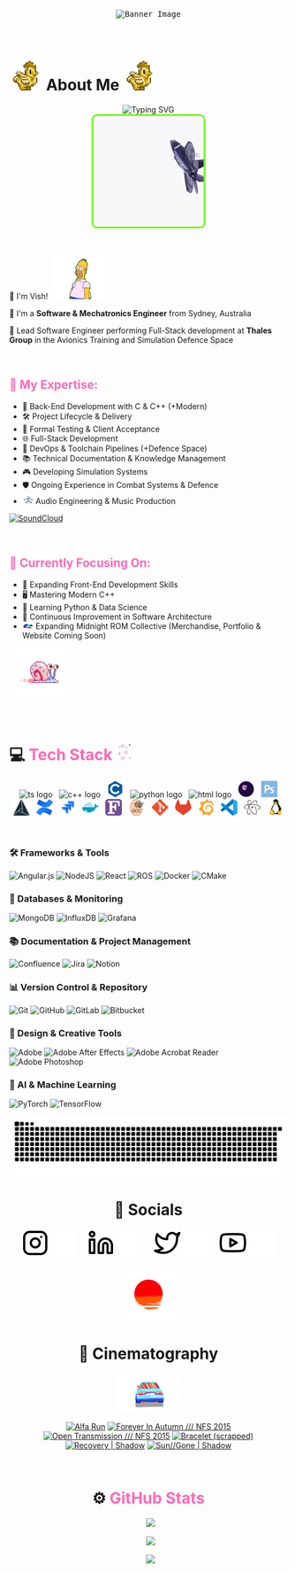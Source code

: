 <div align="center">
 <kbd>
   <img src="./assets/M3Banner.gif" alt="Banner Image" />
  <kbd>
</div>
   
&nbsp;
# <img width="60" height="60" src="./assets/goldenchicken.gif" /> About Me <img width="60" height="60" src="./assets/goldenchicken.gif" />
<div align="center">
  <img src="https://readme-typing-svg.demolab.com?font=Fira+Code&weight=600&size=28&duration=4000&pause=1000&color=6AFF00&center=true&vCenter=true&random=false&width=535&lines=Welcome+to+my+Profile+%F0%9F%91%8B;Software+%26+Mechatronics+Engineer;Full-Stack+Developer" alt="Typing SVG" />
</div>

<div align="center">
  <kbd>
    <img alt="F22 Raptor" width="200" height="200" src="./assets/f22.gif"style="border: 3px solid rgb(106, 255, 0); border-radius: 10px;"/>
  </kbd>
</div>

&nbsp;

🔹 I'm Vish! <img width="100" height="80" src="./assets/homer.gif" />

🔹 I'm a **Software & Mechatronics Engineer** from Sydney, Australia

🔹 Lead Software Engineer performing Full-Stack development at **Thales Group** in the Avionics Training and Simulation Defence Space

&nbsp;
## <span style="color: #FF69B4"> 🥼 My Expertise: </span>
  - 💪 Back-End Development with C & C++ (+Modern)
  - 🛠️ Project Lifecycle & Delivery
  - 🧪 Formal Testing & Client Acceptance
  - 🌐 Full-Stack Development
  - 🔄 DevOps & Toolchain Pipelines (+Defence Space)
  - 📚 Technical Documentation & Knowledge Management
  - 🎮 Developing Simulation Systems
  - 🛡️ Ongoing Experience in Combat Systems & Defence
  - <img width="20" height="20" src="./assets/squidward.gif" /> Audio Engineering & Music Production
<a href="https://soundcloud.com/alreadydeadvish" target="_blank">
    <img src="https://img.shields.io/badge/SoundCloud-FF5500?style=for-the-badge&logo=soundcloud&logoColor=white" alt="SoundCloud" />
</a>

&nbsp;
## <span style="color: #FF69B4"> 🔭 Currently Focusing On: </span>
  - 🎯 Expanding Front-End Development Skills
  - 🖥️ Mastering Modern C++
  - 🐍 Learning Python & Data Science
  - 🔨 Continuous Improvement in Software Architecture
  - <img width="20" height="10" src="./assets/cd.gif" /> Expanding Midnight ROM Collective (Merchandise, Portfolio & Website Coming Soon) 

<img width="100" height="100" src="./assets/gary.gif" />

&nbsp;

# 💻 <span style="color: #FF69B4"> Tech Stack <img width="30" height="30" src="./assets/pixelfireworks.gif" /> </span>

<div align="center"

  &nbsp;
  <img src="https://cdn.jsdelivr.net/gh/devicons/devicon@latest/icons/typescript/typescript-plain.svg" width="30" height="30" alt="ts logo"  />
  &nbsp;
  <img src="https://cdn.jsdelivr.net/gh/devicons/devicon@latest/icons/cplusplus/cplusplus-plain.svg" width="30" height="30" alt="c++ logo" />
  &nbsp;
  <img src="https://github.com/devicons/devicon/blob/v2.16.0/icons/c/c-plain.svg" width="30" height="30" alt="c logo" />
  &nbsp;
  <img src="https://cdn.jsdelivr.net/gh/devicons/devicon@latest/icons/python/python-plain.svg" width="30" height="30" alt="python logo"  />
  &nbsp;
  <img src="https://cdn.jsdelivr.net/gh/devicons/devicon@latest/icons/html5/html5-plain.svg" width="30" height="30" alt="html logo"  />
  &nbsp;
  <img src="https://github.com/devicons/devicon/blob/v2.16.0/icons/aftereffects/aftereffects-original.svg" width="30" height="30" alt="ae logo" />
  &nbsp;
  <img src="./assets/ps.png" width="30" height="30" alt="ps logo" />
  &nbsp;
  <img src="https://github.com/devicons/devicon/blob/v2.16.0/icons/cmake/cmake-plain.svg" width="30" height="30" alt="cmake logo" />
  &nbsp;
  <img src="https://github.com/devicons/devicon/blob/v2.16.0/icons/confluence/confluence-original.svg" width="30" height="30" alt="confluence logo" />
  &nbsp;
  <img src="https://github.com/devicons/devicon/blob/v2.16.0/icons/jira/jira-original.svg" width="30" height="30" alt="jira logo" />
  &nbsp;
  <img src="https://github.com/devicons/devicon/blob/v2.16.0/icons/docker/docker-plain.svg" width="30" height="30" alt="docker logo" />
  &nbsp;
  <img src="https://github.com/devicons/devicon/blob/v2.16.0/icons/fortran/fortran-original.svg" width="30" height="30" alt="fortran logo" />
  &nbsp;
  <img src="https://github.com/devicons/devicon/blob/v2.16.0/icons/gcc/gcc-original.svg" width="30" height="30" alt="gcc logo" />
  &nbsp;
  <img src="https://github.com/devicons/devicon/blob/v2.16.0/icons/git/git-plain.svg" width="30" height="30" alt="git logo" />
  &nbsp;
  <img src="https://github.com/devicons/devicon/blob/v2.16.0/icons/gitlab/gitlab-plain.svg" width="30" height="30" alt="gitlab logo" />
  &nbsp;
  <img src="https://github.com/devicons/devicon/blob/v2.16.0/icons/grafana/grafana-plain.svg" width="30" height="30" alt="grafana logo" />
  &nbsp;
  <img src="https://github.com/devicons/devicon/blob/v2.16.0/icons/vscode/vscode-original.svg" width="30" height="30" alt="vscode logo" />
  &nbsp;
  <img src="./assets/atom.png" width="30" height="30" alt="atom logo" />
  &nbsp;
  <img src="https://github.com/devicons/devicon/blob/v2.16.0/icons/linux/linux-original.svg" width="30" height="30" alt="linux logo" />
 
</div>

&nbsp;
 ### 🛠 Frameworks & Tools
 ![Angular.js](https://img.shields.io/badge/angular.js-%23E23237.svg?style=for-the-badge&logo=angularjs&logoColor=white) 
 ![NodeJS](https://img.shields.io/badge/node.js-6DA55F?style=for-the-badge&logo=node.js&logoColor=white) 
 ![React](https://img.shields.io/badge/react-%2320232a.svg?style=for-the-badge&logo=react&logoColor=%2361DAFB) 
 ![ROS](https://img.shields.io/badge/ros-%230A0FF9.svg?style=for-the-badge&logo=ros&logoColor=white)
 ![Docker](https://img.shields.io/badge/docker-%230db7ed.svg?style=for-the-badge&logo=docker&logoColor=white)
 ![CMake](https://img.shields.io/badge/CMake-%23008FBA.svg?style=for-the-badge&logo=cmake&logoColor=white)

 ### 💾 Databases & Monitoring
 ![MongoDB](https://img.shields.io/badge/MongoDB-%234ea94b.svg?style=for-the-badge&logo=mongodb&logoColor=white) 
 ![InfluxDB](https://img.shields.io/badge/InfluxDB-22ADF6?style=for-the-badge&logo=InfluxDB&logoColor=white)
 ![Grafana](https://img.shields.io/badge/grafana-%23F46800.svg?style=for-the-badge&logo=grafana&logoColor=white)

 ### 📚 Documentation & Project Management
 ![Confluence](https://img.shields.io/badge/confluence-%23172BF4.svg?style=for-the-badge&logo=confluence&logoColor=white)
 ![Jira](https://img.shields.io/badge/jira-%230A0FFF.svg?style=for-the-badge&logo=jira&logoColor=white)
 ![Notion](https://img.shields.io/badge/Notion-%23000000.svg?style=for-the-badge&logo=notion&logoColor=white)

 ### 📊 Version Control & Repository
 ![Git](https://img.shields.io/badge/git-%23F05033.svg?style=for-the-badge&logo=git&logoColor=white)
 ![GitHub](https://img.shields.io/badge/github-%23121011.svg?style=for-the-badge&logo=github&logoColor=white)
 ![GitLab](https://img.shields.io/badge/gitlab-%23181717.svg?style=for-the-badge&logo=gitlab&logoColor=white)
 ![Bitbucket](https://img.shields.io/badge/bitbucket-%230047B3.svg?style=for-the-badge&logo=bitbucket&logoColor=white)

 ### 🎨 Design & Creative Tools
 ![Adobe](https://img.shields.io/badge/adobe-%23FF0000.svg?style=for-the-badge&logo=adobe&logoColor=white) 
 ![Adobe After Effects](https://img.shields.io/badge/Adobe%20After%20Effects-9999FF.svg?style=for-the-badge&logo=Adobe%20After%20Effects&logoColor=white) 
 ![Adobe Acrobat Reader](https://img.shields.io/badge/Adobe%20Acrobat%20Reader-EC1C24.svg?style=for-the-badge&logo=Adobe%20Acrobat%20Reader&logoColor=white) 
 ![Adobe Photoshop](https://img.shields.io/badge/adobe%20photoshop-%2331A8FF.svg?style=for-the-badge&logo=adobe%20photoshop&logoColor=white)

 ### 🤖 AI & Machine Learning
 ![PyTorch](https://img.shields.io/badge/PyTorch-%23EE4C2C.svg?style=for-the-badge&logo=PyTorch&logoColor=white)
 ![TensorFlow](https://img.shields.io/badge/TensorFlow-%23FF6F00.svg?style=for-the-badge&logo=TensorFlow&logoColor=white)

<div align="center">
 
 <picture>
  <source media="(prefers-color-scheme: dark)" srcset="https://raw.githubusercontent.com/vish8426/vish8426/output/github-snake-dark.svg" />
  <source media="(prefers-color-scheme: light)" srcset="https://raw.githubusercontent.com/vish8426/vish8426/output/github-snake.svg" />
  <img alt="github-snake" src="https://raw.githubusercontent.com/vish8426/vish8426/output/github-snake.svg" />
 </picture>

</div>

<div align="center">
 
 # 📱 Socials   
 [![Instagram](./assets/instagram-light.svg)](https://instagram.com/midnight_rom#gh-light-mode-only) 
 [![Instagram](./assets/instagram-dark.svg)](https://instagram.com/midnight_rom#gh-dark-mode-only)
 &nbsp;&nbsp;&nbsp;
 [![LinkedIn](./assets/linkedin-light.svg)](https://linkedin.com/in/vishant-prasad#gh-light-mode-only)
 [![LinkedIn](./assets/linkedin-dark.svg)](https://linkedin.com/in/vishant-prasad#gh-dark-mode-only)
 &nbsp;&nbsp;&nbsp;
 [![X](./assets/twitter-light.svg)](https://x.com/alreadydeadvish#gh-light-mode-only) 
 [![X](./assets/twitter-dark.svg)](https://x.com/alreadydeadvish#gh-dark-mode-only) 
 &nbsp;&nbsp;&nbsp;
 [![YouTube](./assets/youtube-light.svg)](https://youtube.com/midnightrom#gh-light-mode-only) 
 [![YouTube](./assets/youtube-dark.svg)](https://youtube.com/midnightrom#gh-dark-mode-only) 

<img width="100" height="100" src="./assets/sun.gif" />

</div>

<div align="center">

 # 🎥 Cinematography
 <img width="120" height="70" src="./assets/car.gif" />
 
 <!-- BEGIN YOUTUBE-CARDS -->
[![Alfa Run](https://ytcards.demolab.com/?id=3CaG0oXeqeM&title=Alfa+Run&lang=en&timestamp=1653839644&background_color=%230d1117&title_color=%23ffffff&stats_color=%23dedede&max_title_lines=1&width=250&border_radius=5 "Alfa Run")](https://www.youtube.com/watch?v=3CaG0oXeqeM)
[![Forever In Autumn /// NFS 2015](https://ytcards.demolab.com/?id=8YXqO8ianvw&title=Forever+In+Autumn+%2F%2F%2F+NFS+2015&lang=en&timestamp=1643353193&background_color=%230d1117&title_color=%23ffffff&stats_color=%23dedede&max_title_lines=1&width=250&border_radius=5 "Forever In Autumn /// NFS 2015")](https://www.youtube.com/watch?v=8YXqO8ianvw)
[![Open Transmission /// NFS 2015](https://ytcards.demolab.com/?id=MoaiaHVwcw4&title=Open+Transmission+%2F%2F%2F+NFS+2015&lang=en&timestamp=1641880029&background_color=%230d1117&title_color=%23ffffff&stats_color=%23dedede&max_title_lines=1&width=250&border_radius=5 "Open Transmission /// NFS 2015")](https://www.youtube.com/watch?v=MoaiaHVwcw4)
[![Bracelet (scrapped)](https://ytcards.demolab.com/?id=HSK-_9DX3gk&title=Bracelet+%28scrapped%29&lang=en&timestamp=1592794229&background_color=%230d1117&title_color=%23ffffff&stats_color=%23dedede&max_title_lines=1&width=250&border_radius=5 "Bracelet (scrapped)")](https://www.youtube.com/watch?v=HSK-_9DX3gk)
[![Recovery | Shadow](https://ytcards.demolab.com/?id=jk9SqGa75vw&title=Recovery+%7C+Shadow&lang=en&timestamp=1538815827&background_color=%230d1117&title_color=%23ffffff&stats_color=%23dedede&max_title_lines=1&width=250&border_radius=5 "Recovery | Shadow")](https://www.youtube.com/watch?v=jk9SqGa75vw)
[![Sun//Gone | Shadow](https://ytcards.demolab.com/?id=V09NMq0jKmo&title=Sun%2F%2FGone+%7C+Shadow&lang=en&timestamp=1488881682&background_color=%230d1117&title_color=%23ffffff&stats_color=%23dedede&max_title_lines=1&width=250&border_radius=5 "Sun//Gone | Shadow")](https://www.youtube.com/watch?v=V09NMq0jKmo)
<!-- END YOUTUBE-CARDS -->

</div>

&nbsp;
<div align="center">
 
 # ⚙️ <span style="color: #FF69B4"> GitHub Stats </span>

 &nbsp;
 ![](https://github-readme-stats.vercel.app/api?username=vish8426&theme=synthwave&hide_border=false&include_all_commits=false&count_private=false)<br/>
 
 &nbsp;
 ![](https://github-readme-streak-stats.herokuapp.com/?user=vish8426&theme=synthwave&hide_border=false)<br/>
 
 &nbsp;
 ![](https://github-readme-stats.vercel.app/api/top-langs/?username=vish8426&theme=synthwave&hide_border=false&include_all_commits=false&count_private=false&layout=compact)
 
</div>
